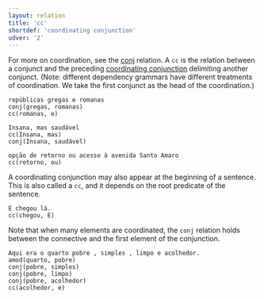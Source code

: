 ```yaml
---
layout: relation
title: 'cc'
shortdef: 'coordinating conjunction'
udver: '2'
---
```


For more on coordination, see the [conj]() relation.
A `cc` is the relation between a conjunct and
the preceding [coordinating conjunction](../pos/CCONJ) delimiting another conjunct.
(Note: different dependency grammars have different treatments of coordination.
We take the first conjunct as the head of the coordination.)

~~~ sdparse
repúblicas gregas e romanas
conj(gregas, romanas)
cc(romanas, e)
~~~

~~~ sdparse
Insana, mas saudável
cc(Insana, mas)
conj(Insana, saudável)
~~~

~~~ sdparse
opção de retorno ou acesso à avenida Santo Amaro
cc(retorno, ou)
~~~

A coordinating conjunction may also appear at the beginning of a
sentence. This is also called a `cc`, and it depends on the root
predicate of the sentence.


~~~ sdparse
E chegou lá.
cc(chegou, E)
~~~

Note that when many elements are coordinated, the `conj` relation holds between the connective and the first element of the conjunction.

~~~ sdparse
Aqui era o quarto pobre , simples , limpo e acolhedor.
amod(quarto, pobre)
conj(pobre, simples)
conj(pobre, limpo)
conj(pobre, acolhedor)
cc(acolhedor, e)
~~~
<!-- Interlanguage links updated Po lis 14 15:35:13 CET 2022 -->
